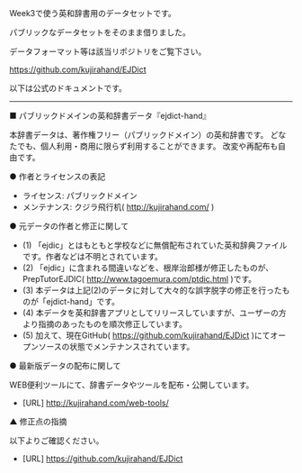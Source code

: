Week3で使う英和辞書用のデータセットです。

パブリックなデータセットをそのまま借りました。

データフォーマット等は該当リポジトリをご覧下さい。

https://github.com/kujirahand/EJDict

以下は公式のドキュメントです。

---

■ パブリックドメインの英和辞書データ『ejdict-hand』

本辞書データは、著作権フリー（パブリックドメイン）の英和辞書です。
どなたでも、個人利用・商用に限らず利用することができます。
改変や再配布も自由です。

● 作者とライセンスの表記

- ライセンス: パブリックドメイン
- メンテナンス: クジラ飛行机( http://kujirahand.com/ )

● 元データの作者と修正に関して

- (1) 「ejdic」とはもともと学校などに無償配布されていた英和辞典ファイルです。作者などは不明とされています。
- (2) 「ejdic」に含まれる間違いなどを、根岸治郎様が修正したものが、PrepTutorEJDIC( http://www.tagoemura.com/ptdic.html )です。
- (3) 本データは上記(2)のデータに対して大々的な誤字脱字の修正を行ったものが「ejdict-hand」です。
- (4) 本データを英和辞書アプリとしてリリースしていますが、ユーザーの方より指摘のあったものを順次修正しています。
- (5) 加えて、現在GitHub( https://github.com/kujirahand/EJDict )にてオープンソースの状態でメンテナンスされています。


● 最新版データの配布に関して

WEB便利ツールにて、辞書データやツールを配布・公開しています。

- [URL] http://kujirahand.com/web-tools/

▲ 修正点の指摘

以下よりご確認ください。

- [URL] https://github.com/kujirahand/EJDict
